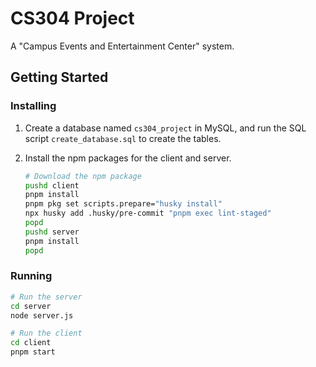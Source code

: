 # CS304 Project

A "Campus Events and Entertainment Center" system.

## Getting Started

### Installing

1. Create a database named `cs304_project` in MySQL, and run the SQL script `create_database.sql` to create the tables.
2. Install the npm packages for the client and server.

   ```bash
   # Download the npm package
   pushd client
   pnpm install
   pnpm pkg set scripts.prepare="husky install"
   npx husky add .husky/pre-commit "pnpm exec lint-staged"
   popd
   pushd server
   pnpm install
   popd
   ```

### Running

```bash
# Run the server
cd server
node server.js

# Run the client
cd client
pnpm start
```
